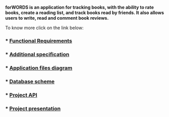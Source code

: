 **forWORDS is an application for tracking books, with the ability to rate books, create a reading list, and track books read by friends. It also allows users to write, read and comment book reviews.**

To know more click on the link below:
### * [Functional Requirements](https://github.com/fpmi-hci-2023/project13b-web-6y6jlu/wiki/Functional-requirements)
### * [Additional specification](https://github.com/fpmi-hci-2023/project13b-web-6y6jlu/wiki/Additional-specification)
### * [Application files diagram](https://github.com/fpmi-hci-2023/project13b-web-6y6jlu/wiki/Application-files-diagram)
### * [Database scheme](https://github.com/fpmi-hci-2023/project13b-web-6y6jlu/wiki/Database-scheme)
### * [Project API](https://github.com/fpmi-hci-2023/project13b-web-6y6jlu/wiki/Project-API)
### * [Project presentation](https://github.com/fpmi-hci-2023/project13b-web-6y6jlu/wiki/Project-presentation)
